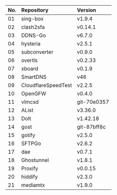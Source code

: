 | No. | Repository | Version |
| --- | :--------- | :------ |
| 01 | sing-box | v1.9.4 |
| 02 | clash2sfa | v0.14.1 |
| 03 | DDNS-Go | v6.7.0 |
| 04 | hysteria | v2.5.1 |
| 05 | subconverter | v0.9.0 |
| 06 | overtls | v0.2.33 |
| 07 | xboard | v0.1.9 |
| 08 | SmartDNS | v46 |
| 09 | CloudflareSpeedTest | v2.2.5 |
| 10 | OpenGFW | v0.4.0 |
| 11 | vlmcsd | git-70e0357 |
| 12 | AList | v3.36.0 |
| 13 | Dolt | v1.42.18 |
| 14 | gost | git-87bff8c |
| 15 | gotify | v2.5.0 |
| 16 | SFTPGo | v2.6.2 |
| 17 | dae | v0.7.1 |
| 18 | Ghostunnel | v1.8.1 |
| 19 | Proxify | v0.0.15 |
| 20 | hiddify | v2.3.0 |
| 21 | mediamtx | v1.9.0 |
